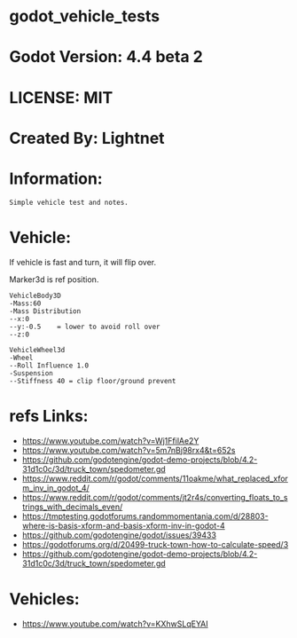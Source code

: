 # godot_vehicle_tests

# Godot Version: 4.4 beta 2

# LICENSE: MIT

# Created By: Lightnet

# Information:
	Simple vehicle test and notes.
	
# Vehicle:
If vehicle is fast and turn, it will flip over.

Marker3d is ref position.

```
VehicleBody3D
-Mass:60
-Mass Distribution
--x:0
--y:-0.5	= lower to avoid roll over
--z:0

VehicleWheel3d
-Wheel
--Roll Influence 1.0
-Suspension
--Stiffness 40 = clip floor/ground prevent
```

# refs Links:
 * https://www.youtube.com/watch?v=Wj1FfilAe2Y
 * https://www.youtube.com/watch?v=5m7nBj98rx4&t=652s
 * https://github.com/godotengine/godot-demo-projects/blob/4.2-31d1c0c/3d/truck_town/spedometer.gd
 * https://www.reddit.com/r/godot/comments/11oakme/what_replaced_xform_inv_in_godot_4/
 * https://www.reddit.com/r/godot/comments/jt2r4s/converting_floats_to_strings_with_decimals_even/
 * https://tmptesting.godotforums.randommomentania.com/d/28803-where-is-basis-xform-and-basis-xform-inv-in-godot-4
 * https://github.com/godotengine/godot/issues/39433
 * https://godotforums.org/d/20499-truck-town-how-to-calculate-speed/3
 * https://github.com/godotengine/godot-demo-projects/blob/4.2-31d1c0c/3d/truck_town/spedometer.gd

# Vehicles:
 * https://www.youtube.com/watch?v=KXhwSLqEYAI
